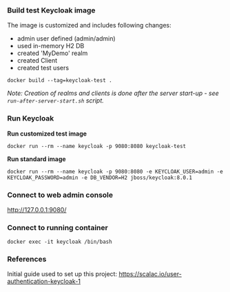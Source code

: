 ### Build test Keycloak image

The image is customized and includes following changes:
- admin user defined (admin/admin)
- used in-memory H2 DB 
- created 'MyDemo' realm
- created Client
- created test users

`docker build --tag=keycloak-test .`

_Note: Creation of realms and clients is done after the server start-up - see `run-after-server-start.sh` script._

### Run Keycloak

**Run customized test image** 

`docker run --rm --name keycloak -p 9080:8080 keycloak-test`

**Run standard image** 

`docker run --rm --name keycloak -p 9080:8080 -e KEYCLOAK_USER=admin -e KEYCLOAK_PASSWORD=admin -e DB_VENDOR=H2 jboss/keycloak:8.0.1`

### Connect to web admin console

http://127.0.0.1:9080/ 

### Connect to running container

`docker exec -it keycloak /bin/bash`

### References

Initial guide used to set up this project: https://scalac.io/user-authentication-keycloak-1




